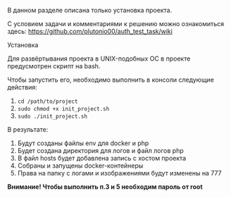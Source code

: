 В данном разделе описана только установка проекта.

С условием задачи и комментариями к решению можно ознакомиться здесь: https://github.com/plutonio00/auth_test_task/wiki

Установка

Для развёртывания проекта в UNIX-подобных ОС в проекте предусмотрен скрипт на bash.

Чтобы запустить его, необходимо выполнить в консоли следующие действия:

1. `cd /path/to/project`
2. `sudo chmod +x init_project.sh`
3. `sudo ./init_project.sh`

В результате: 
1. Будут созданы файлы env для docker и php
2. Будет создана директория для логов и файл логов php
3. В файл hosts будет добавлена запись с хостом проекта
4. Собраны и запущены docker-контейнеры
5. Права на папку с логами и изображениями будут изменены на 777

**Внимание! Чтобы выполнить п.3 и 5 необходим пароль от root**